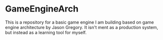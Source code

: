 # GameEngineArch
This is a repository for a basic game engine I am building based on game engine architecture by Jason Gregory. It isn't ment as a production system, but instead as a learning tool for myself.
